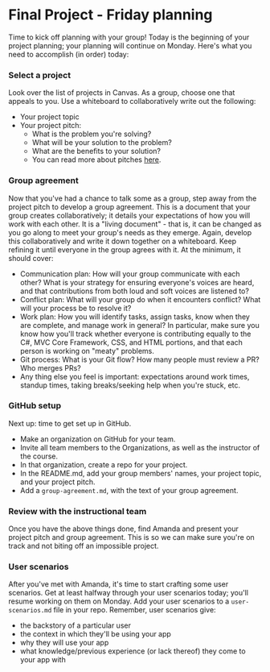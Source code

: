 # Final Project - Friday planning

Time to kick off planning with your group! Today is the beginning of your project planning; your planning will continue on Monday. Here's what you need to accomplish (in order) today:

### Select a project
Look over the list of projects in Canvas. As a group, choose one that appeals to you. Use a whiteboard to collaboratively write out the following:
- Your project topic
- Your project pitch:
  - What is the problem you're solving?
  - What will be your solution to the problem?
  - What are the benefits to your solution?
  - You can read more about pitches  [here](https://www.bidsketch.com/proposal-resources/proposal-templates/web-design-proposal-template).

### Group agreement
Now that you've had a chance to talk some as a group, step away from the project pitch to develop a group agreement. This is a document that your group creates collaboratively; it details your expectations of how you will work with each other. It is a "living document" - that is, it can be changed as you go along to meet your group's needs as they emerge. Again, develop this collaboratively and write it down together on a whiteboard. Keep refining it until everyone in the group agrees with it. At the minimum, it should cover:
  - Communication plan: How will your group communicate with each other? What is your strategy for ensuring everyone's voices are heard, and that contributions from both loud and soft voices are listened to?
  - Conflict plan: What will your group do when it encounters conflict? What will your process be to resolve it?
  - Work plan: How you will identify tasks, assign tasks, know when they are complete, and manage work in general? In particular, make sure you know how you'll track whether everyone is contributing equally to the C#, MVC Core Framework, CSS, and HTML portions, and that each person is working on "meaty" problems.
  - Git process: What is your Git flow? How many people must review a PR? Who merges PRs?
  - Any thing else you feel is important: expectations around work times, standup times, taking breaks/seeking help when you're stuck, etc.

### GitHub setup
Next up: time to get set up in GitHub.
- Make an organization on GitHub for your team.
- Invite all team members to the Organizations, as well as the instructor of the course.
- In that organization, create a repo for your project.
- In the README.md, add your group members' names, your project topic, and your project pitch.
- Add a `group-agreement.md`, with the text of your group agreement.

### Review with the instructional team
Once you have the above things done, find Amanda and present your project pitch and group agreement. This is so we can make sure you're on track and not biting off an impossible project.

### User scenarios
After you've met with Amanda, it's time to start crafting some user scenarios. Get at least halfway through your user scenarios today; you'll resume working on them on Monday. Add your user scenarios to a `user-scenarios.md` file in your repo. Remember, user scenarios give:
- the backstory of a particular user
- the context in which they'll be using your app
- why they will use your app
- what knowledge/previous experience (or lack thereof) they come to your app with
